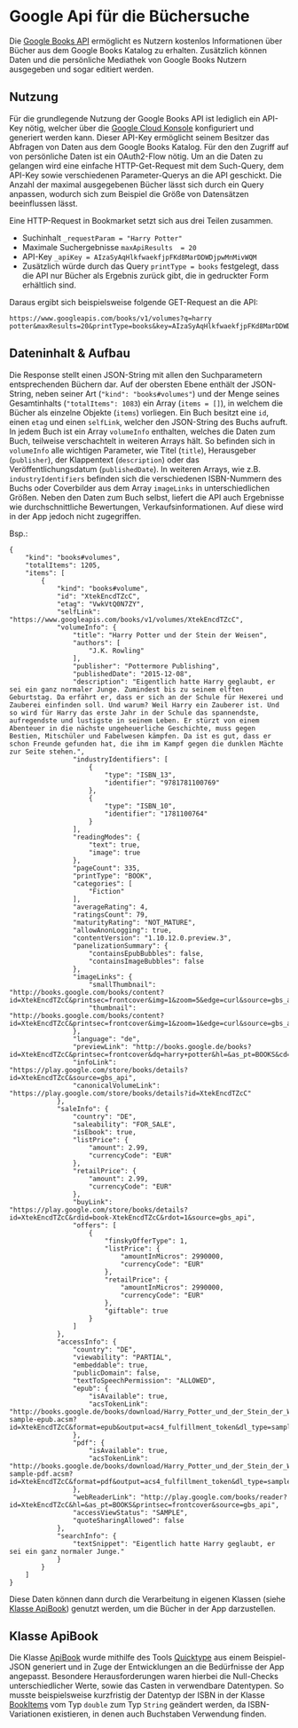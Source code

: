 # Google Api für die Büchersuche
Die [Google Books API](https://developers.google.com/books) ermöglicht es Nutzern kostenlos Informationen über Bücher aus dem Google Books Katalog zu erhalten. Zusätzlich können Daten und die persönliche Mediathek von Google Books Nutzern ausgegeben und sogar editiert werden.


## Nutzung
Für die grundlegende Nutzung der Google Books API ist lediglich ein API-Key nötig, welcher über die [Google Cloud Konsole](https://console.cloud.google.com/apis/credentials?) konfiguriert und generiert werden kann.
Dieser API-Key ermöglicht seinem Besitzer das Abfragen von Daten aus dem Google Books Katalog. Für den den Zugriff auf von persönliche Daten ist ein OAuth2-Flow nötig.
Um an die Daten zu gelangen wird eine einfache HTTP-Get-Request mit dem Such-Query, dem API-Key sowie verschiedenen Parameter-Querys an die API geschickt.  Die Anzahl der maximal ausgegebenen Bücher lässt sich durch ein Query anpassen, wodurch sich zum Beispiel die Größe von Datensätzen beeinflussen lässt.

Eine HTTP-Request in Bookmarket setzt sich aus drei Teilen zusammen. 

- Suchinhalt `_requestParam = "Harry Potter"`
- Maximale Suchergebnisse `maxApiResults  = 20`
- API-Key `_apiKey = AIzaSyAqHlkfwaekfjpFKd8MarDDWDjpwMnMivWQM`
- Zusätzlich würde durch das Query `printType = books` festgelegt, dass die API nur Bücher als Ergebnis zurück gibt, die in gedruckter Form erhältlich sind.

Daraus ergibt sich beispielsweise folgende GET-Request an die API:

```
https://www.googleapis.com/books/v1/volumes?q=harry potter&maxResults=20&printType=books&key=AIzaSyAqHlkfwaekfjpFKd8MarDDWDjpwMnMivWQM 
```



## Dateninhalt & Aufbau
Die Response stellt einen JSON-String mit allen den Suchparametern entsprechenden Büchern dar.
Auf der obersten Ebene enthält der JSON-String, neben seiner Art (`"kind": "books#volumes"`) und der Menge seines Gesamtinhalts (`"totalItems": 1083`) ein Array (`items = []`), in welchem die Bücher als einzelne Objekte (`items`) vorliegen.
Ein Buch besitzt eine `id`, einen `etag` und einen `selfLink`, welcher den JSON-String des Buchs aufruft. In jedem Buch ist ein Array `volumeInfo` enthalten, welches die Daten zum Buch, teilweise verschachtelt in weiteren Arrays hält.
So befinden sich in `volumeInfo` alle wichtigen Parameter, wie Titel (`title`), Herausgeber (`publisher`), der Klappentext (`description`) oder das Veröffentlichungsdatum (`publishedDate`).
In weiteren Arrays, wie z.B. `industryIdentifiers` befinden sich die verschiedenen ISBN-Nummern des Buchs oder Coverbilder aus dem Array `imageLinks` in unterschiedlichen Größen.
Neben den Daten zum Buch selbst, liefert die API auch Ergebnisse wie durchschnittliche Bewertungen, Verkaufsinformationen. Auf diese wird in der App jedoch nicht zugegriffen.

Bsp.:
```
{
    "kind": "books#volumes",
    "totalItems": 1205,
    "items": [
        {
            "kind": "books#volume",
            "id": "XtekEncdTZcC",
            "etag": "VwkVtQ0N7ZY",
            "selfLink": "https://www.googleapis.com/books/v1/volumes/XtekEncdTZcC",
            "volumeInfo": {
                "title": "Harry Potter und der Stein der Weisen",
                "authors": [
                    "J.K. Rowling"
                ],
                "publisher": "Pottermore Publishing",
                "publishedDate": "2015-12-08",
                "description": "Eigentlich hatte Harry geglaubt, er sei ein ganz normaler Junge. Zumindest bis zu seinem elften Geburtstag. Da erfährt er, dass er sich an der Schule für Hexerei und Zauberei einfinden soll. Und warum? Weil Harry ein Zauberer ist. Und so wird für Harry das erste Jahr in der Schule das spannendste, aufregendste und lustigste in seinem Leben. Er stürzt von einem Abenteuer in die nächste ungeheuerliche Geschichte, muss gegen Bestien, Mitschüler und Fabelwesen kämpfen. Da ist es gut, dass er schon Freunde gefunden hat, die ihm im Kampf gegen die dunklen Mächte zur Seite stehen.",
                "industryIdentifiers": [
                    {
                        "type": "ISBN_13",
                        "identifier": "9781781100769"
                    },
                    {
                        "type": "ISBN_10",
                        "identifier": "1781100764"
                    }
                ],
                "readingModes": {
                    "text": true,
                    "image": true
                },
                "pageCount": 335,
                "printType": "BOOK",
                "categories": [
                    "Fiction"
                ],
                "averageRating": 4,
                "ratingsCount": 79,
                "maturityRating": "NOT_MATURE",
                "allowAnonLogging": true,
                "contentVersion": "1.10.12.0.preview.3",
                "panelizationSummary": {
                    "containsEpubBubbles": false,
                    "containsImageBubbles": false
                },
                "imageLinks": {
                    "smallThumbnail": "http://books.google.com/books/content?id=XtekEncdTZcC&printsec=frontcover&img=1&zoom=5&edge=curl&source=gbs_api",
                    "thumbnail": "http://books.google.com/books/content?id=XtekEncdTZcC&printsec=frontcover&img=1&zoom=1&edge=curl&source=gbs_api"
                },
                "language": "de",
                "previewLink": "http://books.google.de/books?id=XtekEncdTZcC&printsec=frontcover&dq=harry+potter&hl=&as_pt=BOOKS&cd=1&source=gbs_api",
                "infoLink": "https://play.google.com/store/books/details?id=XtekEncdTZcC&source=gbs_api",
                "canonicalVolumeLink": "https://play.google.com/store/books/details?id=XtekEncdTZcC"
            },
            "saleInfo": {
                "country": "DE",
                "saleability": "FOR_SALE",
                "isEbook": true,
                "listPrice": {
                    "amount": 2.99,
                    "currencyCode": "EUR"
                },
                "retailPrice": {
                    "amount": 2.99,
                    "currencyCode": "EUR"
                },
                "buyLink": "https://play.google.com/store/books/details?id=XtekEncdTZcC&rdid=book-XtekEncdTZcC&rdot=1&source=gbs_api",
                "offers": [
                    {
                        "finskyOfferType": 1,
                        "listPrice": {
                            "amountInMicros": 2990000,
                            "currencyCode": "EUR"
                        },
                        "retailPrice": {
                            "amountInMicros": 2990000,
                            "currencyCode": "EUR"
                        },
                        "giftable": true
                    }
                ]
            },
            "accessInfo": {
                "country": "DE",
                "viewability": "PARTIAL",
                "embeddable": true,
                "publicDomain": false,
                "textToSpeechPermission": "ALLOWED",
                "epub": {
                    "isAvailable": true,
                    "acsTokenLink": "http://books.google.de/books/download/Harry_Potter_und_der_Stein_der_Weisen-sample-epub.acsm?id=XtekEncdTZcC&format=epub&output=acs4_fulfillment_token&dl_type=sample&source=gbs_api"
                },
                "pdf": {
                    "isAvailable": true,
                    "acsTokenLink": "http://books.google.de/books/download/Harry_Potter_und_der_Stein_der_Weisen-sample-pdf.acsm?id=XtekEncdTZcC&format=pdf&output=acs4_fulfillment_token&dl_type=sample&source=gbs_api"
                },
                "webReaderLink": "http://play.google.com/books/reader?id=XtekEncdTZcC&hl=&as_pt=BOOKS&printsec=frontcover&source=gbs_api",
                "accessViewStatus": "SAMPLE",
                "quoteSharingAllowed": false
            },
            "searchInfo": {
                "textSnippet": "Eigentlich hatte Harry geglaubt, er sei ein ganz normaler Junge."
            }
        }
    ]
}
```
Diese Daten können dann durch die Verarbeitung in eigenen Klassen (siehe [Klasse ApiBook](#klasse-apibook)) genutzt werden, um die Bücher in der App darzustellen.

## Klasse ApiBook

Die Klasse [ApiBook](../lib/models/api_book.dart) wurde mithilfe des Tools [Quicktype](https://app.quicktype.io/#) aus einem Beispiel-JSON generiert und in Zuge der Entwicklungen an die Bedürfnisse der App angepasst.
Besondere Herausforderungen waren hierbei die Null-Checks unterschiedlicher Werte, sowie das Casten in verwendbare Datentypen. 
So musste beispielsweise kurzfristig der Datentyp der ISBN in der Klasse [BookItems](../lib/models/books_db.dart) vom Typ `double` zum Typ `String` geändert werden, da ISBN-Variationen existieren, in denen auch Buchstaben Verwendung finden.